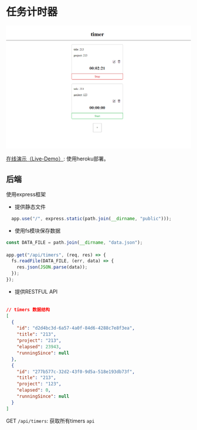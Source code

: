 # 任务计时器

<img src="./assets/preview.png" width="600">

[在线演示（Live-Demo）](https://timer-tracking-app.herokuapp.com/): 使用heroku部署。

## 后端
使用express框架
- 提供静态文件
``` javascript
  app.use("/", express.static(path.join(__dirname, "public")));
```
- 使用fs模块保存数据
``` javascript
const DATA_FILE = path.join(__dirname, "data.json");

app.get("/api/timers", (req, res) => {
  fs.readFile(DATA_FILE, (err, data) => {
    res.json(JSON.parse(data));
  });
});
```

- 提供RESTFUL API
``` json

// timers 数据结构
[
  {
    "id": "d2d4bc3d-6a57-4a0f-84d6-4288c7e8f3ea",
    "title": "213",
    "project": "213",
    "elapsed": 23943,
    "runningSince": null
  },
  {
    "id": "277b577c-32d2-43f0-9d5a-518e193db73f",
    "title": "213",
    "project": "123",
    "elapsed": 0,
    "runningSince": null
  }
]
```
GET `/api/timers`: 获取所有timers
`api`
